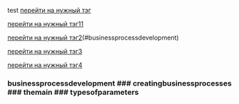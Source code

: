 test
[перейти на нужный тэг](general.md)

[перейти на нужный тэг1](general.md)[1](#businessprocessdevelopment)

[перейти на нужный тэг2](general.md)(#businessprocessdevelopment)

[перейти на нужный тэг3](general.md#businessprocessdevelopment)

[перейти на нужный тэг4](general.mdbusinessprocessdevelopment)

### businessprocessdevelopment  ### creatingbusinessprocesses ### themain ### typesofparameters
